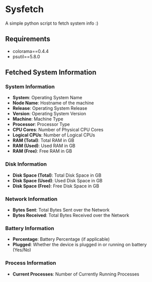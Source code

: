 # Sysfetch
A simple python script to fetch system info :)

## Requirements

- colorama==0.4.4
- psutil==5.8.0

## Fetched System Information

### System Information

- **System**: Operating System Name
- **Node Name**: Hostname of the machine
- **Release**: Operating System Release
- **Version**: Operating System Version
- **Machine**: Machine Type
- **Processor**: Processor Type
- **CPU Cores**: Number of Physical CPU Cores
- **Logical CPUs**: Number of Logical CPUs
- **RAM (Total)**: Total RAM in GB
- **RAM (Used)**: Used RAM in GB
- **RAM (Free)**: Free RAM in GB

### Disk Information

- **Disk Space (Total)**: Total Disk Space in GB
- **Disk Space (Used)**: Used Disk Space in GB
- **Disk Space (Free)**: Free Disk Space in GB

### Network Information

- **Bytes Sent**: Total Bytes Sent over the Network
- **Bytes Received**: Total Bytes Received over the Network

### Battery Information

- **Percentage**: Battery Percentage (if applicable)
- **Plugged**: Whether the device is plugged in or running on battery (Yes/No)

### Process Information

- **Current Processes**: Number of Currently Running Processes
